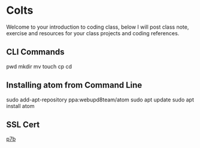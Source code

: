 # Colts

Welcome to your introduction to coding class, below I will post class note, exercise and resources for your class projects and coding references.

## CLI Commands
pwd
mkdir
mv
touch
cp
cd

## Installing atom from Command Line 

sudo add-apt-repository ppa:webupd8team/atom
sudo apt update
sudo apt install atom

## SSL Cert
[p7b](https://drive.google.com/file/d/1miPCvs1dQfhQHhCgJljSvemPFn3RY1QE/view?usp=sharing)
